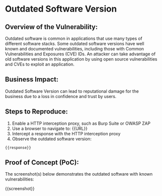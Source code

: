 # Outdated Software Version

## Overview of the Vulnerability:

Outdated software is common in applications that use many types of different software stacks. Some outdated software versions have well known and documented vulnerabilities, including those with Common Vulnerabilities and Exposures (CVE) IDs. An attacker can take advantage of old software versions in this application by using open source vulnerabilities and CVEs to exploit an application.

## Business Impact:

Outdated Software Version can lead to reputational damage for the business due to a loss in confidence and trust by users.

## Steps to Reproduce:

1. Enable a HTTP interception proxy, such as Burp Suite or OWASP ZAP
1. Use a browser to navigate to: {{URL}}
1. Intercept a response with the HTTP interception proxy
1. Observe the outdated software version:

```HTTP
{{response}}
```

## Proof of Concept (PoC):

The screenshot(s) below demonstrates the outdated software with known vulnerabilities:

{{screenshot}}
